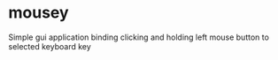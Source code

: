 # mousey
Simple gui application binding clicking and holding left mouse button to selected keyboard key
